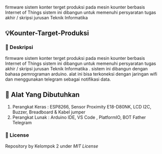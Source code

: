 
firmware sistem konter terget produksi pada mesin kounter berbasis Internet of Things
sistem ini dibangun untuk memenuhi persyaratan tugas akhir / skripsi 
jurusan Teknik Informatika

## 💡Kounter-Target-Produksi

### 📝 Deskripsi 
firmware sistem konter terget produksi pada mesin kounter berbasis Internet of Things
sistem ini dibangun untuk memenuhi persyaratan tugas akhir / skripsi 
jurusan Teknik Informatika . sistem ini dibangun dengan bahasa pemrograman arduino.
alat ini bisa terkoneksi dengan jaringan wifi dan menggunakan telegram sebagai notifikasi data.


## 📝 Alat Yang Dibutuhkan
1. Perangkat Keras : ESP8266, Sensor Proximity E18-D80NK, LCD I2C, Buzzer, Breadboard & Kabel jumper
2. Perangkat Lunak : Arduino IDE, VS Code , PlatformIO, BOT Father Telegram


### 🔐 License
Repository by Kelompok 2 under *MIT License*
